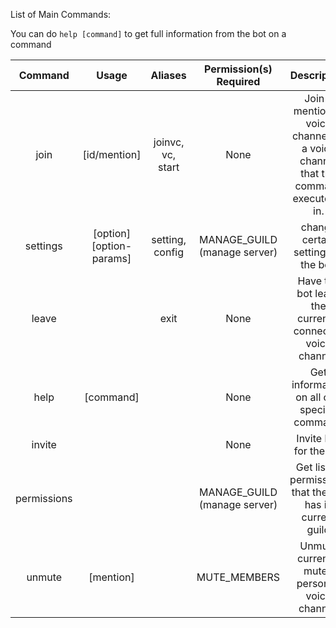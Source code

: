 <p>List of Main Commands:</p>

You can do `help [command]` to get full information from the bot on a command

<table>
<thead>
<tr>
<th style="text-align:center">Command</th>
<th style="text-align:center">Usage</th>
<th style="text-align:center">Aliases</th>
<th style="text-align:center">Permission(s) Required</th>
<th style="text-align:center">Description</th>
</tr>
</thead>
<tbody>
<tr>
<td style="text-align:center">join</td>
<td style="text-align:center">[id/mention]</td>
<td style="text-align:center">joinvc, vc, start</td>
<td style="text-align:center">None</td>
<td style="text-align:center">Join a mentioned voice channel, or a voice channel that the command executor is in.</td>
</tr>
<tr>
<td style="text-align:center">settings</td>
<td style="text-align:center">[option] [option-params]</td>
<td style="text-align:center">setting, config</td>
<td style="text-align:center">MANAGE_GUILD (manage server)</td>
<td style="text-align:center">change certain settings of the bot.</td>
</tr>
<tr>
<td style="text-align:center">leave</td>
<td style="text-align:center"></td>
<td style="text-align:center">exit</td>
<td style="text-align:center">None</td>
<td style="text-align:center">Have the bot leave the currently connected voice channel.</td>
</tr>
<tr>
<td style="text-align:center">help</td>
<td style="text-align:center">[command]</td>
<td style="text-align:center"></td>
<td style="text-align:center">None</td>
<td style="text-align:center">Get information on all or a specific command.</td>
</tr>
<tr>
<td style="text-align:center">invite</td>
<td style="text-align:center"></td>
<td style="text-align:center"></td>
<td style="text-align:center">None</td>
<td style="text-align:center">Invite link for the bot</td>
</tr>
<tr>
<td style="text-align:center">permissions</td>
<td style="text-align:center"></td>
<td style="text-align:center"></td>
<td style="text-align:center">MANAGE_GUILD (manage server)</td>
<td style="text-align:center">Get list of permissions that the bot has in current guild</td>
<tr>
<td style="text-align:center">unmute</td>
<td style="text-align:center">[mention]</td>
<td style="text-align:center"></td>
<td style="text-align:center">MUTE_MEMBERS</td>
<td style="text-align:center">Unmute currently muted person in voice channel.</td>
</tr>
</tr>

</tbody>
</table>

